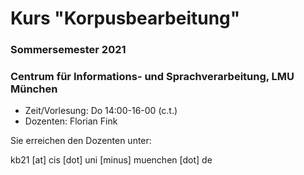 # Kurs "Korpusbearbeitung"
### Sommersemester 2021
### Centrum für Informations- und Sprachverarbeitung, LMU München

 - Zeit/Vorlesung: Do 14:00-16-00 (c.t.)
 - Dozenten: Florian Fink

Sie erreichen den Dozenten unter:

kb21 [at] cis [dot] uni [minus] muenchen [dot] de
